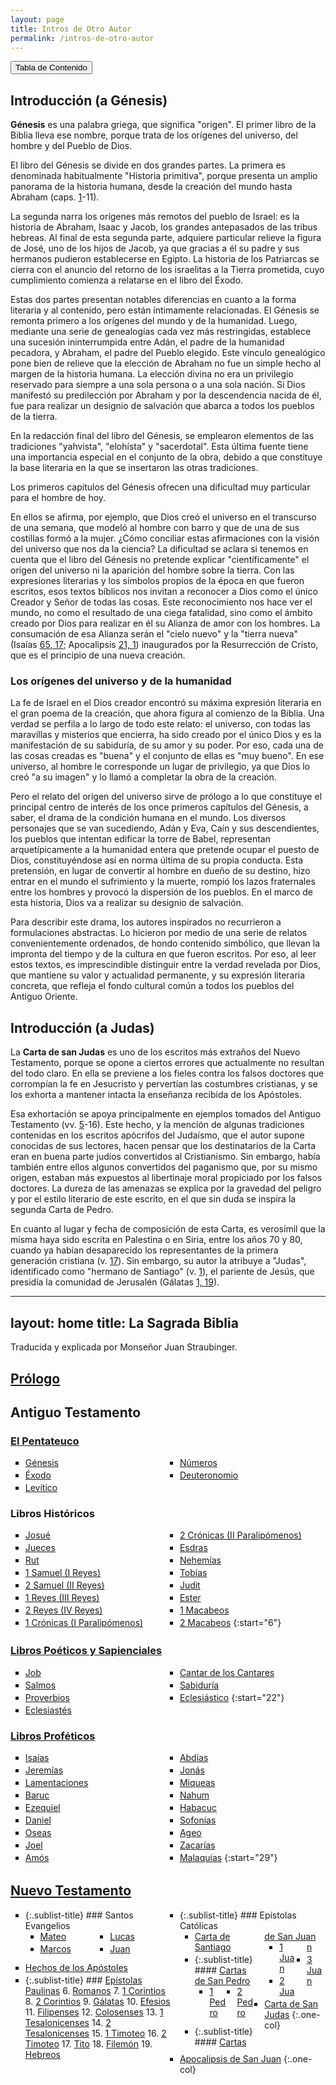 ```yaml
---
layout: page
title: Intros de Otro Autor
permalink: /intros-de-otro-autor
---
```


<input type="button" popovertarget="toc" value="Tabla de Contenido">

<div id="toc" markdown="1" popover>

- Tabla de contenido
{:toc}
</div>

## Introducción (a Génesis)

**Génesis** es una palabra griega, que significa "origen". El primer libro de la Biblia lleva ese nombre, porque trata de los orígenes del universo, del hombre y del Pueblo de Dios.

El libro del Génesis se divide en dos grandes partes. La primera es denominada habitualmente "Historia primitiva", porque presenta un amplio panorama de la historia humana, desde la creación del mundo hasta Abraham (caps. [1](#c1)-11).

La segunda narra los orígenes más remotos del pueblo de Israel: es la historia de Abraham, Isaac y Jacob, los grandes antepasados de las tribus hebreas. Al final de esta segunda parte, adquiere particular relieve la figura de José, uno de los hijos de Jacob, ya que gracias a él su padre y sus hermanos pudieron establecerse en Egipto. La historia de los Patriarcas se cierra con el anuncio del retorno de los israelitas a la Tierra prometida, cuyo cumplimiento comienza a relatarse en el libro del Éxodo.

Estas dos partes presentan notables diferencias en cuanto a la forma literaria y al contenido, pero están íntimamente relacionadas. El Génesis se remonta primero a los orígenes del mundo y de la humanidad. Luego, mediante una serie de genealogías cada vez más restringidas, establece una sucesión ininterrumpida entre Adán, el padre de la humanidad pecadora, y Abraham, el padre del Pueblo elegido. Este vínculo genealógico pone bien de relieve que la elección de Abraham no fue un simple hecho al margen de la historia humana. La elección divina no era un privilegio reservado para siempre a una sola persona o a una sola nación. Si Dios manifestó su predilección por Abraham y por la descendencia nacida de él, fue para realizar un designio de salvación que abarca a todos los pueblos de la tierra.

En la redacción final del libro del Génesis, se emplearon elementos de las tradiciones "yahvista", "elohísta" y "sacerdotal". Esta última fuente tiene una importancia especial en el conjunto de la obra, debido a que constituye la base literaria en la que se insertaron las otras tradiciones.

Los primeros capítulos del Génesis ofrecen una dificultad muy particular para el hombre de hoy.

En ellos se afirma, por ejemplo, que Dios creó el universo en el transcurso de una semana, que modeló al hombre con barro y que de una de sus costillas formó a la mujer. ¿Cómo conciliar estas afirmaciones con la visión del universo que nos da la ciencia? La dificultad se aclara si tenemos en cuenta que el libro del Génesis no pretende explicar "científicamente" el origen del universo ni la aparición del hombre sobre la tierra. Con las expresiones literarias y los símbolos propios de la época en que fueron escritos, esos textos bíblicos nos invitan a reconocer a Dios como el único Creador y Señor de todas las cosas. Este reconocimiento nos hace ver el mundo, no como el resultado de una ciega fatalidad, sino como el ámbito creado por Dios para realizar en él su Alianza de amor con los hombres. La consumación de esa Alianza serán el "cielo nuevo" y la "tierra nueva" (Isaías [65, 17](isaias#c65-v17); Apocalipsis [21, 1](apocalipsis#c21-v1)) inaugurados por la Resurrección de Cristo, que es el principio de una nueva creación.

### Los orígenes del universo y de la humanidad

La fe de Israel en el Dios creador encontró su máxima expresión literaria en el gran poema de la creación, que ahora figura al comienzo de la Biblia. Una verdad se perfila a lo largo de todo este relato: el universo, con todas las maravillas y misterios que encierra, ha sido creado por el único Dios y es la manifestación de su sabiduría, de su amor y su poder. Por eso, cada una de las cosas creadas es "buena" y el conjunto de ellas es "muy bueno". En ese universo, al hombre le corresponde un lugar de privilegio, ya que Dios lo creó "a su imagen" y lo llamó a completar la obra de la creación.

Pero el relato del origen del universo sirve de prólogo a lo que constituye el principal centro de interés de los once primeros capítulos del Génesis, a saber, el drama de la condición humana en el mundo. Los diversos personajes que se van sucediendo, Adán y Eva, Caín y sus descendientes, los pueblos que intentan edificar la torre de Babel, representan arquetípicamente a la humanidad entera que pretende ocupar el puesto de Dios, constituyéndose así en norma última de su propia conducta. Esta pretensión, en lugar de convertir al hombre en dueño de su destino, hizo entrar en el mundo el sufrimiento y la muerte, rompió los lazos fraternales entre los hombres y provocó la dispersión de los pueblos. En el marco de esta historia, Dios va a realizar su designio de salvación.

Para describir este drama, los autores inspirados no recurrieron a formulaciones abstractas. Lo hicieron por medio de una serie de relatos convenientemente ordenados, de hondo contenido simbólico, que llevan la impronta del tiempo y de la cultura en que fueron escritos. Por eso, al leer estos textos, es imprescindible distinguir entre la verdad revelada por Dios, que mantiene su valor y actualidad permanente, y su expresión literaria concreta, que refleja el fondo cultural común a todos los pueblos del Antiguo Oriente.

## Introducción (a Judas)

La **Carta de san Judas** es uno de los escritos más extraños del Nuevo Testamento, porque se opone a ciertos errores que actualmente no resultan del todo claro. En ella se previene a los fieles contra los falsos doctores que corrompían la fe en Jesucristo y pervertían las costumbres cristianas, y se los exhorta a mantener intacta la enseñanza recibida de los Apóstoles.

Esa exhortación se apoya principalmente en ejemplos tomados del Antiguo Testamento (vv. [5](#v5)-16). Este hecho, y la mención de algunas tradiciones contenidas en los escritos apócrifos del Judaísmo, que el autor supone conocidas de sus lectores, hacen pensar que los destinatarios de la Carta eran en buena parte judíos convertidos al Cristianismo. Sin embargo, había también entre ellos algunos convertidos del paganismo que, por su mismo origen, estaban más expuestos al libertinaje moral propiciado por los falsos doctores. La dureza de las amenazas se explica por la gravedad del peligro y por el estilo literario de este escrito, en el que sin duda se inspira la segunda Carta de Pedro.

En cuanto al lugar y fecha de composición de esta Carta, es verosímil que la misma haya sido escrita en Palestina o en Siria, entre los años 70 y 80, cuando ya habían desaparecido los representantes de la primera generación cristiana (v. [17](#v17)). Sin embargo, su autor la atribuye a "Judas", identificado como "hermano de Santiago" (v. [1](#v1)), el pariente de Jesús, que presidía la comunidad de Jerusalén (Gálatas [1, 19](galatas#c1-v19)).

---
layout: home
title: La Sagrada Biblia
---

<style>
ol {
   list-style-type: square;
   column-count: 2;
}

li > ul,
li > ol {
   margin-bottom: 10px;
}

li {
   margin-bottom: 3px;
}

.one-col {
   column-count: 1;
}
.sublist-title {
   list-style-type: none;
}
</style>

Traducida y explicada por Monseñor Juan Straubinger.

## [Prólogo](/prologo)

## Antiguo Testamento

### [El Pentateuco](/pentateuco)

1. [Génesis](genesis)
2. [Éxodo](/exodo)
3. [Levítico](/levitico)
4. [Números](/numeros)
5. [Deuteronomio](/deuteronomio)

### Libros Históricos

6. [Josué](/josue)
7. [Jueces](/jueces)
8. [Rut](/rut)
9. [1 Samuel (I Reyes)](/1-samuel)
10. [2 Samuel (II Reyes)](/2-samuel)
11. [1 Reyes (III Reyes)](/1-reyes)
12. [2 Reyes (IV Reyes)](/2-reyes)
13. [1 Crónicas (I&nbsp;Paralipómenos)](/1-cronicas)
14. [2 Crónicas (II&nbsp;Paralipómenos)](/2-cronicas)
15. [Esdras](/esdras)
16. [Nehemías](/nehemias)
17. [Tobías](/tobias)
18. [Judit](/judit)
19. [Ester](/ester)
20. [1 Macabeos](/1-macabeos)
21. [2 Macabeos](/2-macabeos)
{:start="6"}

### [Libros Poéticos y Sapienciales](/libros-poeticos-y-sapienciales)

22. [Job](/job)
23. [Salmos](/salmos)
24. [Proverbios](/proverbios)
25. [Eclesiastés](/eclesiastes)
26. [Cantar de los Cantares](/cantar-de-los-cantares)
27. [Sabiduría](/sabiduria)
28. [Eclesiástico](/eclesiastico)
{:start="22"}

### [Libros Proféticos](/libros-profeticos)

29. [Isaías](/isaias)
30. [Jeremías](/jeremias)
31. [Lamentaciones](/lamentaciones)
32. [Baruc](/baruc)
33. [Ezequiel](/ezequiel)
34. [Daniel](/daniel)
35. [Oseas](/oseas)
36. [Joel](/joel)
37. [Amós](/amos)
38. [Abdías](/abdias)
39. [Jonás](/jonas)
40. [Miqueas](/miqueas)
41. [Nahum](/nahum)
42. [Habacuc](/habacuc)
43. [Sofonías](/sofonias)
44. [Ageo](/ageo)
45. [Zacarías](/zacarias)
46. [Malaquías](/malaquias)
{:start="29"}

## [Nuevo Testamento](/nuevo-testamento)

<!-- ### [Santos Evangelios](/santos-evangelios) -->
1. {:.sublist-title} ### Santos Evangelios
   1. [Mateo](/mateo)
   2. [Marcos](/marcos)
   3. [Lucas](/lucas)
   4. [Juan](/juan)
2. [Hechos de los Apóstoles](/hechos)
3. {:.sublist-title} ### [Epístolas Paulinas](/epistolas-paulinas)
   6. [Romanos](/romanos)
   7. [1 Corintios](/1-corintios)
   8. [2 Corintios](/2-corintios)
   9. [Gálatas](/galatas)
   10. [Efesios](/efesios)
   11. [Filipenses](/filipenses)
   12. [Colosenses](/colosenses)
   13. [1 Tesalonicenses](/1-tesalonicenses)
   14. [2 Tesalonicenses](/2-tesalonicenses)
   15. [1 Timoteo](/1-timoteo)
   16. [2 Timoteo](/2-timoteo)
   17. [Tito](/tito)
   18. [Filemón](/filemon)
   19. [Hebreos](/hebreos)
4. {:.sublist-title} ### Epístolas Católicas
   1. [Carta de Santiago](/santiago)
   2. {:.sublist-title} #### [Cartas de San Pedro](/cartas-de-san-pedro)
      1. [1 Pedro](/1-pedro)
      2. [2 Pedro](/2-pedro)
   3. {:.sublist-title} #### [Cartas de San Juan](/cartas-de-san-juan)
      1. [1 Juan](/1-juan)
      2. [2 Juan](/2-juan)
      3. [3 Juan](/3-juan)
   4. [Carta de San Judas](/judas)
   {:.one-col}
5. [Apocalipsis de San Juan](/apocalipsis)
{:.one-col}